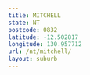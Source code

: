 ```yaml
---
title: MITCHELL
state: NT
postcode: 0832
latitude: -12.502817
longitude: 130.957712
url: /nt/mitchell/
layout: suburb
---
```

